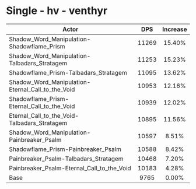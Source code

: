 # Single - hv - venthyr
| Actor | DPS | Increase |
|---|:---:|:---:|
|Shadow_Word_Manipulation-Shadowflame_Prism|11269|15.40%|
|Shadow_Word_Manipulation-Talbadars_Stratagem|11253|15.23%|
|Shadowflame_Prism-Talbadars_Stratagem|11095|13.62%|
|Shadow_Word_Manipulation-Eternal_Call_to_the_Void|10953|12.16%|
|Shadowflame_Prism-Eternal_Call_to_the_Void|10939|12.02%|
|Eternal_Call_to_the_Void-Talbadars_Stratagem|10895|11.56%|
|Shadow_Word_Manipulation-Painbreaker_Psalm|10597|8.51%|
|Shadowflame_Prism-Painbreaker_Psalm|10588|8.42%|
|Painbreaker_Psalm-Talbadars_Stratagem|10468|7.20%|
|Painbreaker_Psalm-Eternal_Call_to_the_Void|10183|4.28%|
|Base|9765|0.00%|

